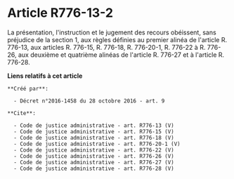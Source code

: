 # Article R776-13-2

La présentation, l'instruction et le jugement des recours obéissent, sans préjudice de la section 1, aux règles définies au
premier alinéa de l'article R. 776-13, aux articles R. 776-15, 
R. 776-18, R. 776-20-1, R. 776-22 à R. 776-26, aux deuxième et quatrième alinéas de l'article R. 776-27 et à l'article R.
776-28.

**Liens relatifs à cet article**

	**Créé par**:

	  - Décret n°2016-1458 du 28 octobre 2016 - art. 9

	**Cite**:

	  - Code de justice administrative - art. R776-13 (V)
	  - Code de justice administrative - art. R776-15 (V)
	  - Code de justice administrative - art. R776-18 (V)
	  - Code de justice administrative - art. R776-20-1 (V)
	  - Code de justice administrative - art. R776-22 (V)
	  - Code de justice administrative - art. R776-26 (V)
	  - Code de justice administrative - art. R776-27 (V)
	  - Code de justice administrative - art. R776-28 (V)
